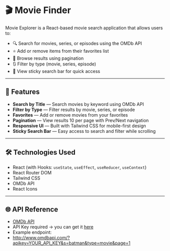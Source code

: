 # 🎬 Movie Finder

Movie Explorer is a React-based movie search application that allows users to:

- 🔍 Search for movies, series, or episodes using the OMDb API  
- ⭐ Add or remove items from their favorites list  
- 📄 Browse results using pagination  
- 🔃 Filter by type (movie, series, episode)  
- 📌 View sticky search bar for quick access

---

## 🚀 Features

- **Search by Title** — Search movies by keyword using OMDb API  
- **Filter by Type** — Filter results by movie, series, or episode  
- **Favorites** — Add or remove movies from your favorites  
- **Pagination** — View results 10 per page with Prev/Next navigation  
- **Responsive UI** — Built with Tailwind CSS for mobile-first design  
- **Sticky Search Bar** — Easy access to search and filter while scrolling  

---

## 🛠️ Technologies Used

- React (with Hooks: `useState`, `useEffect`, `useReducer`, `useContext`)  
- React Router DOM  
- Tailwind CSS  
- OMDb API  
- React Icons

---


## 🌐 API Reference

- [OMDb API](https://www.omdbapi.com/)  
- API Key required → you can get it [here](http://www.omdbapi.com/apikey.aspx)  
- Example endpoint:
- http://www.omdbapi.com/?apikey=YOUR_API_KEY&s=batman&type=movie&page=1